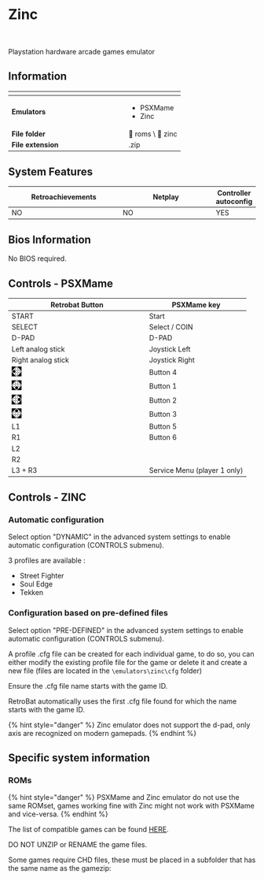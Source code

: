 # Zinc



<div align="left">

<figure><img src="https://github.com/fabricecaruso/es-theme-carbon/blob/master/art/logos/zinc.png?raw=true" alt=""><figcaption></figcaption></figure>

</div>

Playstation hardware arcade games emulator

## Information

<table data-header-hidden><thead><tr><th width="224"></th><th></th></tr></thead><tbody><tr><td><strong>Emulators</strong></td><td><ul><li>PSXMame</li><li>Zinc</li></ul></td></tr><tr><td><strong>File folder</strong></td><td><span data-gb-custom-inline data-tag="emoji" data-code="1f4c2">📂</span> roms \ <span data-gb-custom-inline data-tag="emoji" data-code="1f4c2">📂</span> zinc</td></tr><tr><td><strong>File extension</strong></td><td>.zip</td></tr></tbody></table>

## System Features

<table><thead><tr><th width="256">Retroachievements</th><th width="243">Netplay</th><th>Controller autoconfig</th></tr></thead><tbody><tr><td>NO</td><td>NO</td><td>YES</td></tr></tbody></table>

## Bios Information

No BIOS required.

## Controls - PSXMame

<table><thead><tr><th width="266">Retrobat Button</th><th>PSXMame key</th></tr></thead><tbody><tr><td>START</td><td>Start</td></tr><tr><td>SELECT</td><td>Select / COIN</td></tr><tr><td>D-PAD</td><td>D-PAD</td></tr><tr><td>Left analog stick</td><td>Joystick Left</td></tr><tr><td>Right analog stick</td><td>Joystick Right</td></tr><tr><td><img src="../../../.gitbook/assets/image (45).png" alt=""></td><td>Button 4</td></tr><tr><td><img src="../../../.gitbook/assets/image (27).png" alt=""></td><td>Button 1</td></tr><tr><td><img src="../../../.gitbook/assets/image (13).png" alt=""></td><td>Button 2</td></tr><tr><td><img src="../../../.gitbook/assets/image (47).png" alt=""></td><td>Button 3</td></tr><tr><td>L1</td><td>Button 5</td></tr><tr><td>R1</td><td>Button 6</td></tr><tr><td>L2</td><td></td></tr><tr><td>R2</td><td></td></tr><tr><td>L3 + R3</td><td>Service Menu (player 1 only)</td></tr></tbody></table>

## Controls - ZINC

### Automatic configuration

Select option "DYNAMIC" in the advanced system settings to enable automatic configuration (CONTROLS submenu).

3 profiles are available :

* Street Fighter
* Soul Edge
* Tekken

### Configuration based on pre-defined files

Select option "PRE-DEFINED" in the advanced system settings to enable automatic configuration (CONTROLS submenu).

A profile .cfg file can be created for each individual game, to do so, you can either modify the existing profile file for the game or delete it and create a new file (files are located in the  `\emulators\zinc\cfg` folder)&#x20;

Ensure the .cfg file name starts with the game ID.

RetroBat automatically uses the first .cfg file found for which the name starts with the game ID.



{% hint style="danger" %}
Zinc emulator does not support the d-pad, only axis are recognized on modern gamepads.
{% endhint %}

## Specific system information

### ROMs

{% hint style="danger" %}
PSXMame and Zinc emulator do not use the same ROMset, games working fine with Zinc might not work with PSXMame and vice-versa.
{% endhint %}

The list of compatible games can be found [HERE](https://emulation.gametechwiki.com/index.php/ZiNc).

DO NOT UNZIP or RENAME the game files.

Some games require CHD files, these must be placed in a subfolder that has the same name as the gamezip:

<div align="left">

<figure><img src="https://i.imgur.com/w68hUHc.png" alt=""><figcaption></figcaption></figure>

</div>

